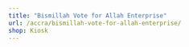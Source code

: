```yaml
---
title: "Bismillah Vote for Allah Enterprise"
url: /accra/bismillah-vote-for-allah-enterprise/
shop: Kiosk
---
```

